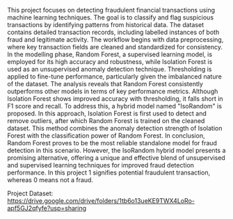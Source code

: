 This project focuses on detecting fraudulent financial transactions using machine learning techniques. The goal is to classify and flag suspicious transactions by identifying patterns from historical data. The dataset contains detailed transaction records, including labelled instances of both fraud and legitimate activity. The workflow begins with data preprocessing, where key transaction fields are cleaned and standardized for consistency.
In the modelling phase, Random Forest, a supervised learning model, is employed for its high accuracy and robustness, while Isolation Forest is used as an unsupervised anomaly detection technique. Thresholding is applied to fine-tune performance, particularly given the imbalanced nature of the dataset. The analysis reveals that Random Forest consistently outperforms other models in terms of key performance metrics. Although Isolation Forest shows improved accuracy with thresholding, it falls short in F1 score and recall.
To address this, a hybrid model named "IsoRandom" is proposed. In this approach, Isolation Forest is first used to detect and remove outliers, after which Random Forest is trained on
the cleaned dataset. This method combines the anomaly detection strength of Isolation Forest with the classification power of Random Forest.
In conclusion, Random Forest proves to be the most reliable standalone model for fraud detection in this scenario. However, the IsoRandom hybrid model presents a promising alternative, offering a unique and effective blend of unsupervised and supervised learning techniques for improved fraud detection performance.
In this project 1 signifies potential fraudulent transaction, whereas 0 means not a fraud.

Project Dataset: https://drive.google.com/drive/folders/1tb6o13ueKE9TWX4LoRo-apf5GJ2qfyfe?usp=sharing
